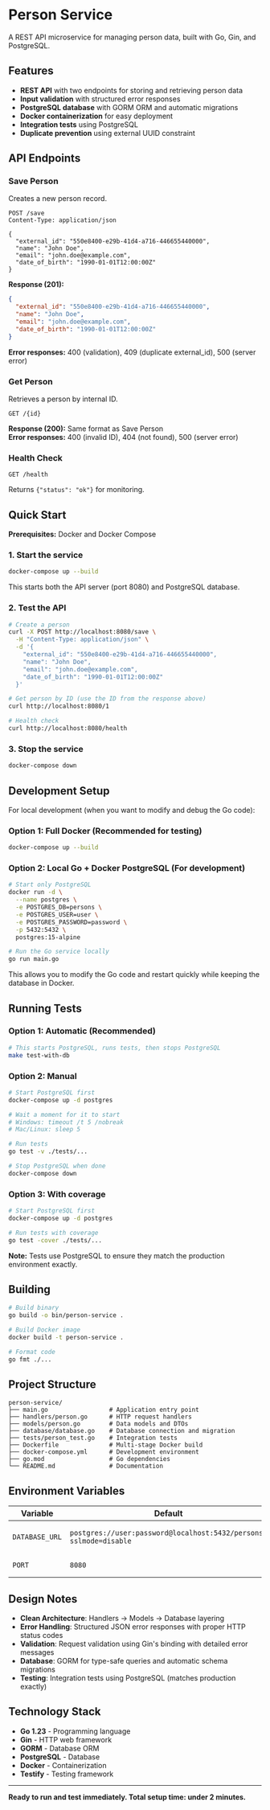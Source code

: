 # Person Service

A REST API microservice for managing person data, built with Go, Gin, and PostgreSQL.

## Features

- **REST API** with two endpoints for storing and retrieving person data
- **Input validation** with structured error responses
- **PostgreSQL database** with GORM ORM and automatic migrations
- **Docker containerization** for easy deployment
- **Integration tests** using PostgreSQL
- **Duplicate prevention** using external UUID constraint

## API Endpoints

### Save Person
Creates a new person record.

```http
POST /save
Content-Type: application/json

{
  "external_id": "550e8400-e29b-41d4-a716-446655440000",
  "name": "John Doe",
  "email": "john.doe@example.com",
  "date_of_birth": "1990-01-01T12:00:00Z"
}
```

**Response (201):**
```json
{
  "external_id": "550e8400-e29b-41d4-a716-446655440000",
  "name": "John Doe",
  "email": "john.doe@example.com",
  "date_of_birth": "1990-01-01T12:00:00Z"
}
```

**Error responses:** 400 (validation), 409 (duplicate external_id), 500 (server error)

### Get Person
Retrieves a person by internal ID.

```http
GET /{id}
```

**Response (200):** Same format as Save Person  
**Error responses:** 400 (invalid ID), 404 (not found), 500 (server error)

### Health Check
```http
GET /health
```

Returns `{"status": "ok"}` for monitoring.

## Quick Start

**Prerequisites:** Docker and Docker Compose

### 1. Start the service
```bash
docker-compose up --build
```

This starts both the API server (port 8080) and PostgreSQL database.

### 2. Test the API
```bash
# Create a person
curl -X POST http://localhost:8080/save \
  -H "Content-Type: application/json" \
  -d '{
    "external_id": "550e8400-e29b-41d4-a716-446655440000",
    "name": "John Doe",
    "email": "john.doe@example.com",
    "date_of_birth": "1990-01-01T12:00:00Z"
  }'

# Get person by ID (use the ID from the response above)
curl http://localhost:8080/1

# Health check
curl http://localhost:8080/health
```

### 3. Stop the service
```bash
docker-compose down
```

## Development Setup

For local development (when you want to modify and debug the Go code):

### Option 1: Full Docker (Recommended for testing)
```bash
docker-compose up --build
```

### Option 2: Local Go + Docker PostgreSQL (For development)
```bash
# Start only PostgreSQL
docker run -d \
  --name postgres \
  -e POSTGRES_DB=persons \
  -e POSTGRES_USER=user \
  -e POSTGRES_PASSWORD=password \
  -p 5432:5432 \
  postgres:15-alpine

# Run the Go service locally  
go run main.go
```

This allows you to modify the Go code and restart quickly while keeping the database in Docker.

## Running Tests

### Option 1: Automatic (Recommended)
```bash
# This starts PostgreSQL, runs tests, then stops PostgreSQL
make test-with-db
```

### Option 2: Manual
```bash
# Start PostgreSQL first
docker-compose up -d postgres

# Wait a moment for it to start
# Windows: timeout /t 5 /nobreak
# Mac/Linux: sleep 5

# Run tests
go test -v ./tests/...

# Stop PostgreSQL when done
docker-compose down
```

### Option 3: With coverage
```bash
# Start PostgreSQL first
docker-compose up -d postgres

# Run tests with coverage
go test -cover ./tests/...
```

**Note:** Tests use PostgreSQL to ensure they match the production environment exactly.

## Building

```bash
# Build binary
go build -o bin/person-service .

# Build Docker image
docker build -t person-service .

# Format code
go fmt ./...
```

## Project Structure

```
person-service/
├── main.go                 # Application entry point
├── handlers/person.go      # HTTP request handlers
├── models/person.go        # Data models and DTOs
├── database/database.go    # Database connection and migration
├── tests/person_test.go    # Integration tests
├── Dockerfile              # Multi-stage Docker build
├── docker-compose.yml      # Development environment
├── go.mod                  # Go dependencies
└── README.md               # Documentation
```

## Environment Variables

| Variable | Default | Description |
|----------|---------|-------------|
| `DATABASE_URL` | `postgres://user:password@localhost:5432/persons?sslmode=disable` | PostgreSQL connection string |
| `PORT` | `8080` | HTTP server port |

## Design Notes

- **Clean Architecture**: Handlers → Models → Database layering
- **Error Handling**: Structured JSON error responses with proper HTTP status codes
- **Validation**: Request validation using Gin's binding with detailed error messages
- **Database**: GORM for type-safe queries and automatic schema migrations
- **Testing**: Integration tests using PostgreSQL (matches production exactly)

## Technology Stack

- **Go 1.23** - Programming language
- **Gin** - HTTP web framework
- **GORM** - Database ORM
- **PostgreSQL** - Database
- **Docker** - Containerization
- **Testify** - Testing framework

---

**Ready to run and test immediately. Total setup time: under 2 minutes.**